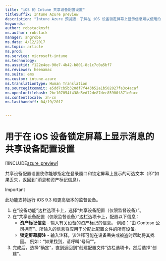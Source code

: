```yaml
---
title: "iOS 的 Intune 共享设备配置设置"
titleSuffix: Intune Azure preview
description: "Intune Azure 预览版：了解在 iOS 设备锁定屏幕上显示信息可以使用的 Intune 设置。"
keywords: 
author: robstackmsft
ms.author: robstack
manager: angrobe
ms.date: 4/12/2017
ms.topic: article
ms.prod: 
ms.service: microsoft-intune
ms.technology: 
ms.assetid: f122e4ee-90e7-4b42-b801-8c1c7c0a5bf7
ms.reviewer: heenamac
ms.suite: ems
ms.custom: intune-azure
ms.translationtype: Human Translation
ms.sourcegitcommit: e5dd7cb5b320df7f443b52a1b502027fa3c4acaf
ms.openlocfilehash: 2bc107054f438d5ed72de87dec85900f871c0acc
ms.contentlocale: zh-cn
ms.lasthandoff: 04/19/2017


---
```


# <a name="shared-device-configuration-settings-to-display-messages-on-the-ios-device-lock-screen"></a>用于在 iOS 设备锁定屏幕上显示消息的共享设备配置设置

[!INCLUDE[azure_preview](../includes/azure_preview.md)]

共享设备配置设置使你能够指定在登录窗口和锁定屏幕上显示的可选文本（即“如果丢失，返回到”消息和资产标记信息）。 

>[!IMPORTANT]
> 此功能支持运行 iOS 9.3 和更高版本的监督设备。

1. 在“设备功能”边栏选项卡上，选择“共享设备配置（仅限监督设备）”。
2. 在“共享设备配置（仅限监督设备）”边栏选项卡上，配置以下信息：
    - **资产标记信息** - 输入有关设备的资产标记的信息。 例如：“由 Contoso 公司拥有”。所输入的信息将应用于分配此配置文件的所有设备。
    - **锁定屏幕脚注** - 输入注释，该注释可能在设备丢失或被盗时帮助将其找回。 例如：“如果找到，请呼叫“号码””。
3. 完成后，选择“确定”，直到返回到“创建配置文件”边栏选项卡，然后选择“创建”。 

